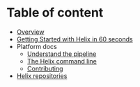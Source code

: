 <!--
/*
* Copyright 2018 Adobe. All rights reserved.
* This file is licensed to you under the Apache License, Version 2.0 (the "License");
* you may not use this file except in compliance with the License. You may obtain a copy
* of the License at http://www.apache.org/licenses/LICENSE-2.0
*
* Unless required by applicable law or agreed to in writing, software distributed under
* the License is distributed on an "AS IS" BASIS, WITHOUT WARRANTIES OR REPRESENTATIONS
* OF ANY KIND, either express or implied. See the License for the specific language
* governing permissions and limitations under the License.
*/
-->

# Table of content

* [Overview](index.md)
* [Getting Started with Helix in 60 seconds](doc/getting-started/start-developing-your-first-helix-project-in-60-seconds.md)
* Platform docs
  * [Understand the pipeline](hypermedia-pipeline/README.md)
  * [The Helix command line](helix-cli/README.md)
  * [Contributing](doc/general/contributing.md)
* [Helix repositories](https://github.com/search?p=1&q=topic%3Ahelix+org%3Aadobe&type=Repositories)